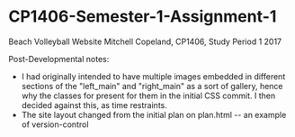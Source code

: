 # CP1406-Semester-1-Assignment-1
Beach Volleyball Website
Mitchell Copeland, CP1406, Study Period 1 2017

Post-Developmental notes:
- I had originally intended to have multiple images embedded in different sections of the "left_main" and "right_main" as a sort of gallery, hence why the classes for present for them in the initial CSS commit. I then decided against this, as time restraints. 
- The site layout changed from the initial plan on plan.html -- an example of version-control